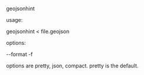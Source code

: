 geojsonhint

usage:

  geojsonhint < file.geojson

options:

--format -f

  options are pretty, json, compact. pretty is the default.
